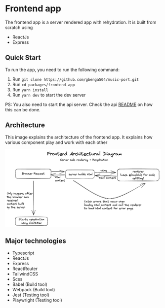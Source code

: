 # Frontend app

The frontend app is a server rendered app with rehydration. It is built from scratch using

- ReactJs
- Express

## Quick Start

To run the app, you need to run the following command:

1. Run `git clone https://github.com/gbenga504/music-port.git`
2. Run `cd packages/frontend-app`
3. Run `yarn install`
4. Run `yarn dev` to start the dev server

PS: You also need to start the api server. Check the api [README](../api/README.md) on how this can be done.

## Architecture

This image explains the architecture of the frontend app. It explains how various component play and work with each other

<img src="./files/architecture.png" alt="architecture" />

## Major technologies

- Typescript
- ReactJs
- Express
- ReactRouter
- TailwindCSS
- Scss
- Babel (Build tool)
- Webpack (Build tool)
- Jest (Testing tool)
- Playwright (Testing tool)
